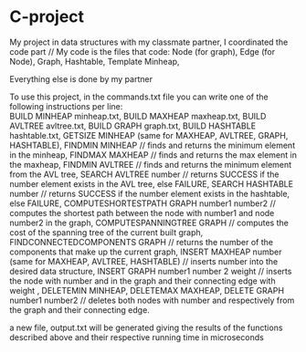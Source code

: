 # C-project
My project in data structures with my classmate partner, I coordinated the code part
//
My code is the files that code:
Node (for graph),
Edge (for Node),
Graph,
Hashtable,
Template Minheap,

Everything else is done by my partner 

To use this project, in the commands.txt file you can write one of the following instructions per line:   
BUILD MINHEAP minheap.txt,
BUILD MAXHEAP maxheap.txt,
BUILD AVLTREE avltree.txt,
BUILD GRAPH graph.txt,
BUILD HASHTABLE hashtable.txt,
GETSIZE MINHEAP (same for MAXHEAP, AVLTREE, GRAPH, HASHTABLE),
FINDMIN MINHEAP // finds and returns the minimum element in the minheap,
FINDMAX MAXHEAP // finds and returns the max element in the maxheap,
FINDMIN AVLTREE // finds and returns the minimum element from the AVL tree,
SEARCH AVLTREE number // returns SUCCESS if the number element exists in the AVL tree, else FAILURE,
SEARCH HASHTABLE number // returns SUCCESS if the number element exists in the hashtable, else FAILURE,
COMPUTESHORTESTPATH GRAPH number1 number2 // computes the shortest path between the node with number1 and node number2 in the graph,
COMPUTESPANNINGTREE GRAPH // computes the cost of the spanning tree of the current built graph,
FINDCONNECTEDCOMPONENTS GRAPH // returns the number of the components that make up the current graph,
INSERT MAXHEAP number (same for MAXHEAP, AVLTREE, HASHTABLE) // inserts number into the desired data structure,
INSERT GRAPH number1 number 2 weight // inserts the node with number <number1> and <number2> in the graph and their connecting edge with weight <weight>,
DELETEMIN MINHEAP,
DELETEMAX MAXHEAP,
DELETE GRAPH number1 number2 // deletes both nodes with number <number1> and <number2> respectively from the graph and their connecting edge.


a new file, output.txt will be generated giving the results of the functions described above and their respective running time in microseconds

